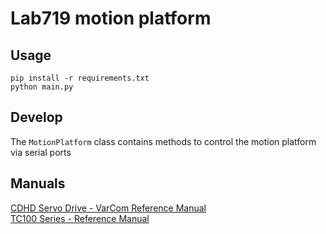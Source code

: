 # Lab719 motion platform

## Usage
```
pip install -r requirements.txt
python main.py
```

## Develop

The `MotionPlatform` class contains methods to control the motion platform via serial ports

## Manuals

[CDHD Servo Drive - VarCom Reference Manual](http://servotronix.com/html/Help_CDHD_EN/HTML/Documents/CDHD_VarCom_fw11524_Rev.7.1.pdf)\
[TC100 Series - Reference Manual](https://www.toyorobot.cn/data/download/20231128131912tw02.pdf)